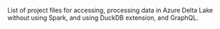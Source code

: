List of project files for accessing, processing data in Azure Delta Lake without using Spark, and using DuckDB extension, and GraphQL.
